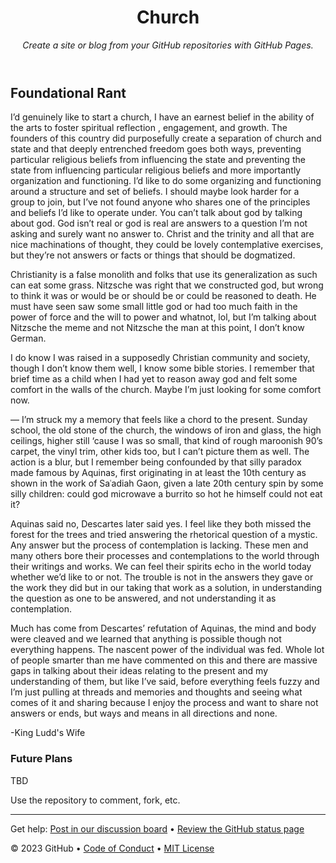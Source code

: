 <header>

<!--
  <<< Author notes: Course header >>>
  Include a 1280×640 image, course title in sentence case, and a concise description in emphasis.
  In your repository settings: enable template repository, add your 1280×640 social image, auto delete head branches.
  Add your open source license, GitHub uses MIT license.
-->

# Church

_Create a site or blog from your GitHub repositories with GitHub Pages._

</header>

<!--
  <<< Author notes: Step 2 >>>
  Start this step by acknowledging the previous step.
  Define terms and link to docs.github.com.
  Historic note: previous version checked for empty pull request, changed to the correct theme `minima`.
-->

## Foundational Rant

I’d genuinely like to start a church, I have an earnest belief in the ability of the arts to foster spiritual reflection , engagement, and growth. The founders of this country did purposefully create a separation of church and state and that deeply entrenched freedom goes both ways, preventing particular religious beliefs from influencing the state and preventing the state from influencing particular religious beliefs and more importantly organization and functioning. I’d like to do some organizing and functioning around a structure and set of beliefs. I should maybe look harder for a group to join, but I’ve not found anyone who shares one of the principles and beliefs I’d like to operate under. You can’t talk about god by talking about god. God isn’t real or god is real are answers to a question I’m not asking and surely want no answer to. Christ and the trinity and all that are nice machinations of thought, they could be lovely contemplative exercises, but they’re not answers or facts or things that should be dogmatized. 

Christianity is a false monolith and folks that use its generalization as such can eat some grass. Nitzsche was right that we constructed god, but wrong to think it was or would be or should be or could be reasoned to death. He must have seen saw some small little god or had too much faith in the power of force and the will to power and whatnot, lol, but I’m talking about Nitzsche the meme and not Nitzsche the man at this point, I don’t know German. 

I do know I was raised in a supposedly Christian community and society, though I don’t know them well, I know some bible stories. I remember that brief time as a child when I had yet to reason away god and felt some comfort in the walls of the church. Maybe I’m just looking for some comfort now. 

— I’m struck my a memory that feels like a chord to the present. Sunday school, the old stone of the church, the windows of iron and glass, the high ceilings, higher still ‘cause I was so small, that kind of rough maroonish 90’s carpet, the vinyl trim, other kids too, but I can’t picture them as well. The action is a blur, but I remember being confounded by that silly paradox made famous by Aquinas, first originating in at least the 10th century as shown in the work of Saʿadiah Gaon, given a late 20th century spin by some silly children: could god microwave a burrito so hot he himself could not eat it? 

Aquinas said no, Descartes later said yes. I feel like they both missed the forest for the trees and tried answering the rhetorical question of a mystic. Any answer but the process of contemplation is lacking. These men and many others bore their processes and contemplations to the world through their writings and works. We can feel their spirits echo in the world today whether we’d like to or not. The trouble is not in the answers they gave or the work they did but in our taking that work as a solution, in understanding the question as one to be answered, and not understanding it as contemplation. 

Much has come from Descartes’ refutation of Aquinas, the mind and body were cleaved and we learned that anything is possible though not everything happens. The nascent power of the individual was fed. Whole lot of people smarter than me have commented on this and there are massive gaps in talking about their ideas relating to the present and my understanding of them, but like I’ve said, before everything feels fuzzy and I’m just pulling at threads and memories and thoughts and seeing what comes of it and sharing because I enjoy the process and want to share not answers or ends, but ways and means in all directions and none.

-King Ludd's Wife

### Future Plans

TBD

Use the repository to comment, fork, etc.

<footer>

<!--
  <<< Author notes: Footer >>>
  Add a link to get support, GitHub status page, code of conduct, license link.
-->

---

Get help: [Post in our discussion board](https://github.com/orgs/skills/discussions/categories/github-pages) &bull; [Review the GitHub status page](https://www.githubstatus.com/)

&copy; 2023 GitHub &bull; [Code of Conduct](https://www.contributor-covenant.org/version/2/1/code_of_conduct/code_of_conduct.md) &bull; [MIT License](https://gh.io/mit)

</footer>
